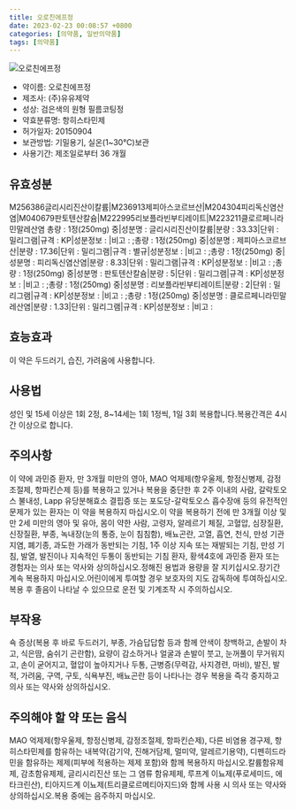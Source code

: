 ```yaml
---
title: 오로친에프정
date: 2023-02-23 00:08:57 +0800
categories: [의약품, 일반의약품]
tags: [의약품]
---
```

![오로친에프정](https://nedrug.mfds.go.kr/pbp/cmn/itemImageDownload/147427111861600155)

- 약이름: 오로친에프정
- 제조사: (주)유유제약
- 성상: 검은색의 원형 필름코팅정
- 약효분류명: 항히스타민제
- 허가일자: 20150904
- 보관방법: 기밀용기, 실온(1~30℃)보관
- 사용기간: 제조일로부터 36 개월
## 유효성분
M256386글리시리진산이칼륨|M236913제피아스코르브산|M204304피리독신염산염|M040679판토텐산칼슘|M222995리보플라빈부티레이트|M223211클로르페니라민말레산염
총량 : 1정(250mg) 중|성분명 : 글리시리진산이칼륨|분량 : 33.33|단위 : 밀리그램|규격 : KP|성분정보 : |비고 : ;총량 : 1정(250mg) 중|성분명 : 제피아스코르브산|분량 : 17.36|단위 : 밀리그램|규격 : 별규|성분정보 : |비고 : ;총량 : 1정(250mg) 중|성분명 : 피리독신염산염|분량 : 8.33|단위 : 밀리그램|규격 : KP|성분정보 : |비고 : ;총량 : 1정(250mg) 중|성분명 : 판토텐산칼슘|분량 : 5|단위 : 밀리그램|규격 : KP|성분정보 : |비고 : ;총량 : 1정(250mg) 중|성분명 : 리보플라빈부티레이트|분량 : 2|단위 : 밀리그램|규격 : KP|성분정보 : |비고 : ;총량 : 1정(250mg) 중|성분명 : 클로르페니라민말레산염|분량 : 1.33|단위 : 밀리그램|규격 : KP|성분정보 : |비고 :
## 효능효과
이 약은 두드러기, 습진, 가려움에 사용합니다.
## 사용법
성인 및 15세 이상은 1회 2정, 8~14세는 1회 1정씩, 1일 3회 복용합니다.복용간격은 4시간 이상으로 합니다.
## 주의사항
이 약에 과민증 환자, 만 3개월 미만의 영아, MAO 억제제(항우울제, 항정신병제, 감정조절제, 항파킨슨제 등)를 복용하고 있거나 복용을 중단한 후 2주 이내의 사람, 갈락토오스 불내성, Lapp 유당분해효소 결핍증 또는 포도당-갈락토오스 흡수장애 등의 유전적인 문제가 있는 환자는 이 약을 복용하지 마십시오.이 약을 복용하기 전에 만 3개월 이상 및 만 2세 미만의 영아 및 유아, 몸이 약한 사람, 고령자, 알레르기 체질, 고혈압, 심장질환, 신장질환, 부종, 녹내장(눈의 통증, 눈이 침침함), 배뇨곤란, 고열, 흡연, 천식, 만성 기관지염, 폐기종, 과도한 가래가 동반되는 기침, 1주 이상 지속 또는 재발되는 기침, 만성 기침, 발열, 발진이나 지속적인 두통이 동반되는 기침 환자, 황색4호에 과민증 환자 또는 경험자는 의사 또는 약사와 상의하십시오.정해진 용법과 용량을 잘 지키십시오.장기간 계속 복용하지 마십시오.어린이에게 투여할 경우 보호자의 지도 감독하에 투여하십시오.복용 후 졸음이 나타날 수 있으므로 운전 및 기계조작 시 주의하십시오.
## 부작용
쇽 증상(복용 후 바로 두드러기, 부종, 가슴답답함 등과 함께 안색이 창백하고, 손발이 차고, 식은땀, 숨쉬기 곤란함), 요량이 감소하거나 얼굴과 손발이 붓고, 눈꺼풀이 무거워지고, 손이 굳어지고, 혈압이 높아지거나 두통, 근병증(무력감, 사지경련, 마비), 발진, 발적, 가려움, 구역, 구토, 식욕부진, 배뇨곤란 등이 나타나는 경우 복용을 즉각 중지하고 의사 또는 약사와 상의하십시오.
## 주의해야 할 약 또는 음식
MAO 억제제(항우울제, 항정신병제, 감정조절제, 항파킨슨제), 다른 비염용 경구제, 항히스타민제를 함유하는 내복약(감기약, 진해거담제, 멀미약, 알레르기용약), 디펜히드라민을 함유하는 제제(피부에 적용하는 제제 포함)와 함께 복용하지 마십시오.칼륨함유제제, 감초함유제제, 글리시리진산 또는 그 염류 함유제제, 루프계 이뇨제(푸로세미드, 에타크린산), 티아지드계 이뇨제(트리클로르메티아지드)와 함께 사용 시 의사 또는 약사와 상의하십시오.복용 중에는 음주하지 마십시오.
